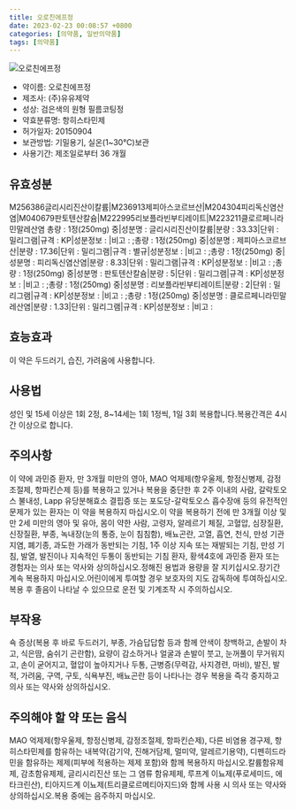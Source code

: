 ```yaml
---
title: 오로친에프정
date: 2023-02-23 00:08:57 +0800
categories: [의약품, 일반의약품]
tags: [의약품]
---
```

![오로친에프정](https://nedrug.mfds.go.kr/pbp/cmn/itemImageDownload/147427111861600155)

- 약이름: 오로친에프정
- 제조사: (주)유유제약
- 성상: 검은색의 원형 필름코팅정
- 약효분류명: 항히스타민제
- 허가일자: 20150904
- 보관방법: 기밀용기, 실온(1~30℃)보관
- 사용기간: 제조일로부터 36 개월
## 유효성분
M256386글리시리진산이칼륨|M236913제피아스코르브산|M204304피리독신염산염|M040679판토텐산칼슘|M222995리보플라빈부티레이트|M223211클로르페니라민말레산염
총량 : 1정(250mg) 중|성분명 : 글리시리진산이칼륨|분량 : 33.33|단위 : 밀리그램|규격 : KP|성분정보 : |비고 : ;총량 : 1정(250mg) 중|성분명 : 제피아스코르브산|분량 : 17.36|단위 : 밀리그램|규격 : 별규|성분정보 : |비고 : ;총량 : 1정(250mg) 중|성분명 : 피리독신염산염|분량 : 8.33|단위 : 밀리그램|규격 : KP|성분정보 : |비고 : ;총량 : 1정(250mg) 중|성분명 : 판토텐산칼슘|분량 : 5|단위 : 밀리그램|규격 : KP|성분정보 : |비고 : ;총량 : 1정(250mg) 중|성분명 : 리보플라빈부티레이트|분량 : 2|단위 : 밀리그램|규격 : KP|성분정보 : |비고 : ;총량 : 1정(250mg) 중|성분명 : 클로르페니라민말레산염|분량 : 1.33|단위 : 밀리그램|규격 : KP|성분정보 : |비고 :
## 효능효과
이 약은 두드러기, 습진, 가려움에 사용합니다.
## 사용법
성인 및 15세 이상은 1회 2정, 8~14세는 1회 1정씩, 1일 3회 복용합니다.복용간격은 4시간 이상으로 합니다.
## 주의사항
이 약에 과민증 환자, 만 3개월 미만의 영아, MAO 억제제(항우울제, 항정신병제, 감정조절제, 항파킨슨제 등)를 복용하고 있거나 복용을 중단한 후 2주 이내의 사람, 갈락토오스 불내성, Lapp 유당분해효소 결핍증 또는 포도당-갈락토오스 흡수장애 등의 유전적인 문제가 있는 환자는 이 약을 복용하지 마십시오.이 약을 복용하기 전에 만 3개월 이상 및 만 2세 미만의 영아 및 유아, 몸이 약한 사람, 고령자, 알레르기 체질, 고혈압, 심장질환, 신장질환, 부종, 녹내장(눈의 통증, 눈이 침침함), 배뇨곤란, 고열, 흡연, 천식, 만성 기관지염, 폐기종, 과도한 가래가 동반되는 기침, 1주 이상 지속 또는 재발되는 기침, 만성 기침, 발열, 발진이나 지속적인 두통이 동반되는 기침 환자, 황색4호에 과민증 환자 또는 경험자는 의사 또는 약사와 상의하십시오.정해진 용법과 용량을 잘 지키십시오.장기간 계속 복용하지 마십시오.어린이에게 투여할 경우 보호자의 지도 감독하에 투여하십시오.복용 후 졸음이 나타날 수 있으므로 운전 및 기계조작 시 주의하십시오.
## 부작용
쇽 증상(복용 후 바로 두드러기, 부종, 가슴답답함 등과 함께 안색이 창백하고, 손발이 차고, 식은땀, 숨쉬기 곤란함), 요량이 감소하거나 얼굴과 손발이 붓고, 눈꺼풀이 무거워지고, 손이 굳어지고, 혈압이 높아지거나 두통, 근병증(무력감, 사지경련, 마비), 발진, 발적, 가려움, 구역, 구토, 식욕부진, 배뇨곤란 등이 나타나는 경우 복용을 즉각 중지하고 의사 또는 약사와 상의하십시오.
## 주의해야 할 약 또는 음식
MAO 억제제(항우울제, 항정신병제, 감정조절제, 항파킨슨제), 다른 비염용 경구제, 항히스타민제를 함유하는 내복약(감기약, 진해거담제, 멀미약, 알레르기용약), 디펜히드라민을 함유하는 제제(피부에 적용하는 제제 포함)와 함께 복용하지 마십시오.칼륨함유제제, 감초함유제제, 글리시리진산 또는 그 염류 함유제제, 루프계 이뇨제(푸로세미드, 에타크린산), 티아지드계 이뇨제(트리클로르메티아지드)와 함께 사용 시 의사 또는 약사와 상의하십시오.복용 중에는 음주하지 마십시오.
